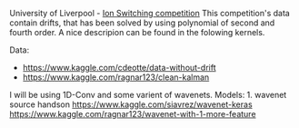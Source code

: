 University of Liverpool - [Ion Switching competition](https://www.kaggle.com/c/liverpool-ion-switching)
This competition's data contain drifts, that has been solved by using polynomial of second and fourth order. A nice descripion can be found in the folowing kernels. 



Data: 

 - https://www.kaggle.com/cdeotte/data-without-drift  
 - https://www.kaggle.com/ragnar123/clean-kalman  

I will be using 1D-Conv and some varient of wavenets. 
Models:
    1. wavenet source handson
    https://www.kaggle.com/siavrez/wavenet-keras  
    https://www.kaggle.com/ragnar123/wavenet-with-1-more-feature

    
